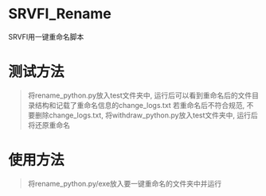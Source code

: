 # SRVFI_Rename
SRVFI用一键重命名脚本

# 测试方法
> 将rename_python.py放入test文件夹中, 运行后可以看到重命名后的文件目录结构和记载了重命名信息的change_logs.txt
> 若重命名后不符合规范, 不要删除change_logs.txt, 将withdraw_python.py放入test文件夹中, 运行后将还原重命名

# 使用方法
> 将rename_python.py/exe放入要一键重命名的文件夹中并运行
